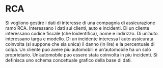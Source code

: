 # RCA

Si vogliono gestire i dati di interesse di una compagnia di assicurazione ramo RCA.
Interessano i dati sui clienti, auto e incidenti. 
Di un cliente interessano codice fiscale (che loidentifica), nome e indirizzo. 
Di un’auto interessano targa e modello. 
Di un incidente interessa l’auto assicurata coinvolta (si suppone che sia unica) il danno (in lire) e la percentuale di colpa. 
Un cliente puo avere piu automobili e un’automobile ha un solo proprietario. 
Un’automobile puo essere stata coinvolta in piu incidenti. 
Si definisca uno schema concettuale grafico della base di dati.